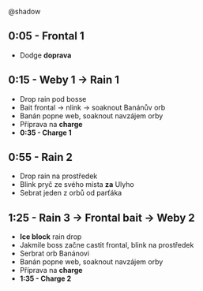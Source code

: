 @shadow

## 0:05 - Frontal 1

- Dodge **doprava**

## 0:15 - Weby 1 -> Rain 1

- Drop rain pod bosse
- Bait frontal -> nlink -> soaknout Banánův orb
- Banán popne web, soaknout navzájem orby
- Příprava na **charge**
- **0:35 - Charge 1**

## 0:55 - Rain 2

- Drop rain na prostředek
- Blink pryč ze svého místa **za** Ulyho
- Sebrat jeden z orbů od parťáka

## 1:25 - Rain 3 -> Frontal bait -> Weby 2

- **Ice block** rain drop
- Jakmile boss začne castit frontal, blink na prostředek
- Serbrat orb Banánovi
- Banán popne web, soaknout navzájem orby
- Příprava na **charge**
- **1:35 - Charge 2**

